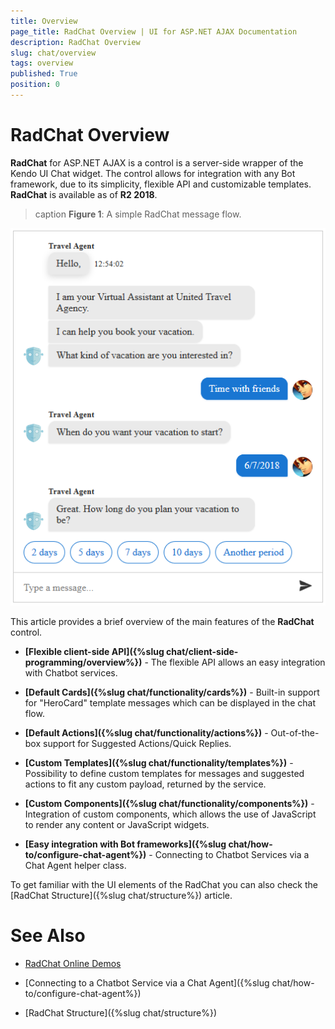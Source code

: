 ```yaml
---
title: Overview
page_title: RadChat Overview | UI for ASP.NET AJAX Documentation
description: RadChat Overview
slug: chat/overview
tags: overview
published: True
position: 0
---
```


# RadChat Overview

**RadChat** for ASP.NET AJAX is a control is a server-side wrapper of the Kendo UI Chat widget. The control allows for integration with any Bot framework, due to its simplicity, flexible API and customizable templates. **RadChat** is available as of **R2 2018**.

>caption **Figure 1**: A simple RadChat message flow.

![chat overview](images/chat-overview.png)

This article provides a brief overview of the main features of the **RadChat** control.

* **[Flexible client-side API]({%slug chat/client-side-programming/overview%})** - The flexible API allows an easy integration with Chatbot services.

* **[Default Cards]({%slug chat/functionality/cards%})** - Built-in support for "HeroCard" template messages which can be displayed in the chat flow.

* **[Default Actions]({%slug chat/functionality/actions%})** - Out-of-the-box support for Suggested Actions/Quick Replies.

* **[Custom Templates]({%slug chat/functionality/templates%})** - Possibility to define custom templates for messages and suggested actions to fit any custom payload, returned by the service.

* **[Custom Components]({%slug chat/functionality/components%})** - Integration of custom components, which allows the use of JavaScript to render any content or JavaScript widgets.

* **[Easy integration with Bot frameworks]({%slug chat/how-to/configure-chat-agent%})** - Connecting to Chatbot Services via a Chat Agent helper class.

To get familiar with the UI elements of the RadChat you can also check the [RadChat Structure]({%slug chat/structure%}) article.

# See Also

 * [RadChat Online Demos](https://demos.telerik.com/aspnet-ajax/chat/overview/defaultcs.aspx)

 * [Connecting to a Chatbot Service via a Chat Agent]({%slug chat/how-to/configure-chat-agent%})
 
 * [RadChat Structure]({%slug chat/structure%})  


